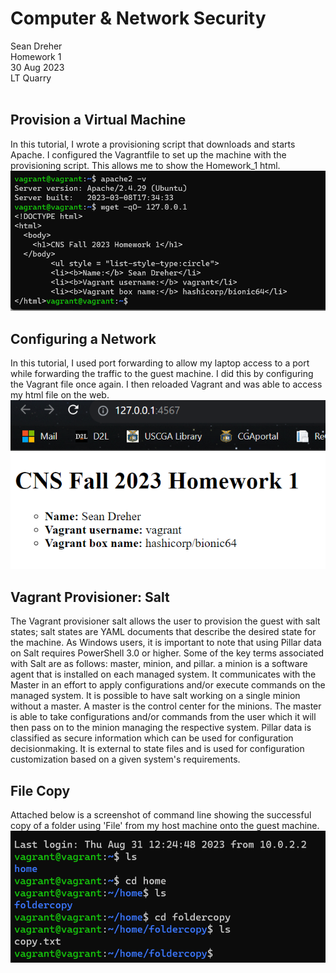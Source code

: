 # **Computer & Network Security**
Sean Dreher  <br />
Homework 1  <br />
30 Aug 2023  <br />
LT Quarry <br />
<br />
## **Provision a Virtual Machine**
In this tutorial, I wrote a provisioning script that downloads and starts Apache. I configured the Vagrantfile to set up the machine with the provisioning script. This allows me to show the Homework_1 html. <br />
![Command Line Screenshot](https://github.com/seandreher/CNS-Lab/blob/main/Homework1/CNS_attach1.png)
<br />
## **Configuring a Network**
In this tutorial, I used port forwarding to allow my laptop access to a port while forwarding the traffic to the guest machine. I did this by configuring the Vagrant file once again. I then reloaded Vagrant and was able to access my html file on the web. <br />
![Website Screenshot](https://github.com/seandreher/CNS-Lab/blob/main/Homework1/CNS_attach2.png)
<br />
## **Vagrant Provisioner: Salt**
The Vagrant provisioner salt allows the user to provision the guest with salt states; salt states are YAML documents that describe the desired state for the machine. As Windows users, it is important to note that using Pillar data on Salt requires PowerShell 3.0 or higher. Some of the key terms associated with Salt are as follows: master, minion, and pillar. a minion is a software agent that is installed on each managed system. It communicates with the Master in an effort to apply configurations and/or execute commands on the managed system. It is possible to have salt working on a single minion without a master. A master is the control center for the minions. The master is able to take configurations and/or commands from the user which it will then pass on to the minion managing the respective system. Pillar data is classified as secure information which can be used for configuration decisionmaking. It is external to state files and is used for configuration customization based on a given system's requirements. <br />
## **File Copy**
Attached below is a screenshot of command line showing the successful copy of a folder using 'File' from my host machine onto the guest machine. <br />
![Copy Screenshot](https://github.com/seandreher/CNS-Lab/blob/main/Homework1/CNS_attach3.png)

